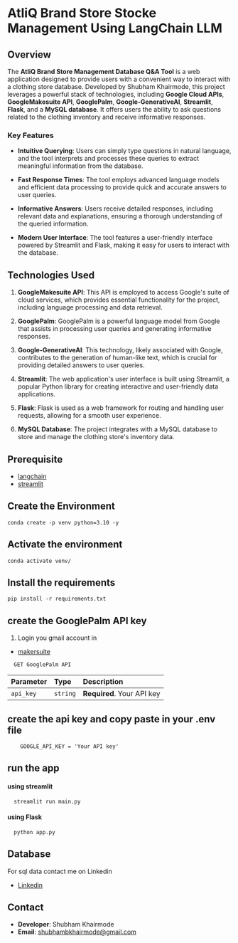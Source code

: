 # AtliQ Brand Store Stocke Management Using LangChain LLM 

## Overview

The **AtliQ Brand Store Management Database Q&A Tool** is a web application designed to provide users with a convenient way to interact with a clothing store database. Developed by Shubham Khairmode, this project leverages a powerful stack of technologies, including **Google Cloud APIs**, **GoogleMakesuite API**, **GooglePalm**, **Google-GenerativeAI**, **Streamlit**, **Flask**, and a **MySQL database**. It offers users the ability to ask questions related to the clothing inventory and receive informative responses.

### Key Features

- **Intuitive Querying**: Users can simply type questions in natural language, and the tool interprets and processes these queries to extract meaningful information from the database.

- **Fast Response Times**: The tool employs advanced language models and efficient data processing to provide quick and accurate answers to user queries.

- **Informative Answers**: Users receive detailed responses, including relevant data and explanations, ensuring a thorough understanding of the queried information.

- **Modern User Interface**: The tool features a user-friendly interface powered by Streamlit and Flask, making it easy for users to interact with the database.

## Technologies Used 

1. **GoogleMakesuite API**: This API is employed to access Google's suite of cloud services, which provides essential functionality for the project, including language processing and data retrieval.

2. **GooglePalm**: GooglePalm is a powerful language model from Google that assists in processing user queries and generating informative responses.

3. **Google-GenerativeAI**: This technology, likely associated with Google, contributes to the generation of human-like text, which is crucial for providing detailed answers to user queries.

4. **Streamlit**: The web application's user interface is built using Streamlit, a popular Python library for creating interactive and user-friendly data applications.

5. **Flask**: Flask is used as a web framework for routing and handling user requests, allowing for a smooth user experience.

6. **MySQL Database**: The project integrates with a MySQL database to store and manage the clothing store's inventory data.

## Prerequisite

- [langchain](https://python.langchain.com/docs/get_started/introduction)
- [streamlit](https://docs.streamlit.io/)

## Create the Environment

    conda create -p venv python=3.10 -y

## Activate the environment 

    conda activate venv/

## Install the requirements

    pip install -r requirements.txt

## create the GooglePalm API key

1. Login you gmail account in 

- [makersuite](https://makersuite.google.com/)

```http
  GET GooglePalm API
```

| Parameter | Type     | Description                |
| :-------- | :------- | :------------------------- |
| `api_key` | `string` | **Required**. Your API key |

## create the api key and copy paste in your .env file

        GOOGLE_API_KEY = 'Your API key'

## run the app 
#### using streamlit
```http
  streamlit run main.py
```
#### using Flask
```http
  python app.py
```
## Database 
For sql data contact me on Linkedin
- [Linkedin](https://www.linkedin.com/in/shubhambkhairmode)

## Contact

- **Developer**: Shubham Khairmode
- **Email**: shubhambkhairmode@gmail.com
